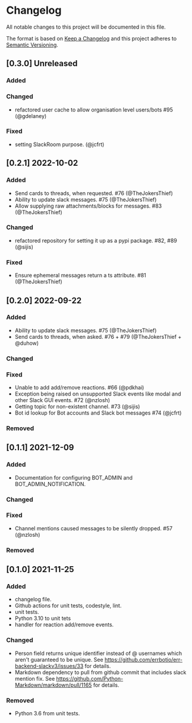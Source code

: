 # Changelog
All notable changes to this project will be documented in this file.

The format is based on [Keep a Changelog](http://keepachangelog.com/en/1.0.0/)
and this project adheres to [Semantic Versioning](http://semver.org/spec/v2.0.0.html).

## [0.3.0] Unreleased
### Added
### Changed
 - refactored user cache to allow organisation level users/bots #95 (@gdelaney)
### Fixed
 - setting SlackRoom purpose. (@jcfrt)

## [0.2.1] 2022-10-02
### Added
 - Send cards to threads, when requested. #76 (@TheJokersThief)
 - Ability to update slack messages. #75 (@TheJokersThief)
 - Allow supplying raw attachments/blocks for messages. #83 (@TheJokersThief)

### Changed
 - refactored repository for setting it up as a pypi package. #82, #89 (@sijis)

### Fixed
 - Ensure ephemeral messages return a ts attribute. #81 (@TheJokersThief)

## [0.2.0] 2022-09-22
### Added
 -  Ability to update slack messages. #75 (@TheJokersThief)
 -  Send cards to threads, when asked. #76 + #79 (@TheJokersThief + @duhow)
### Changed
### Fixed
 - Unable to add add/remove reactions. #66 (@pdkhai)
 - Exception being raised on unsupported Slack events like modal and other Slack GUI events. #72 (@nzlosh)
 - Getting topic for non-existent channel. #73 (@sijis)
 - Bot id lookup for Bot accounts and Slack bot messages #74 (@jcfrt)

### Removed

## [0.1.1] 2021-12-09
### Added
  - Documentation for configuring BOT_ADMIN and BOT_ADMIN_NOTIFICATION.
### Changed
### Fixed
  - Channel mentions caused messages to be silently dropped. #57 (@nzlosh)
### Removed

## [0.1.0] 2021-11-25
### Added
  - changelog file.
  - Github actions for unit tests, codestyle, lint.
  - unit tests.
  - Python 3.10 to unit tets
  - handler for reaction add/remove events.

### Changed
  - Person field returns unique identifier instead of @ usernames which aren't guaranteed to be unique.
    See https://github.com/errbotio/err-backend-slackv3/issues/33 for details.
  - Markdown dependency to pull from github commit that includes slack mention fix.
    See https://github.com/Python-Markdown/markdown/pull/1165 for details.

### Removed
  - Python 3.6 from unit tests.
